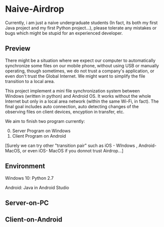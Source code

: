 # Naive-Airdrop
Currently, i am just a naive undergraduate students (In fact, its both my first Java project and my first Python project...), please tolerate any mistakes or bugs which might be stupid for an experienced developer.

## Preview

There might be a situation where we expect our computer to automatically synchronize some files on our mobile phone, without using USB or manually operating, though sometimes, we do not trust a company's application, or even don't trust the Global Internet. We might want to simplify the file transition to a local area. 

This project implement a mini file synchronization system between Windows (written in python) and Android OS. It works without the whole Internet but only in a local area network (within the same Wi-Fi, in fact).  The final goal includes auto connection, auto detecting changes of the observing files on client devices,  encyption in transfer, etc.

We aim to finish two program currently:

0. Server Program on Windows
1. Client Program on Android

[Surely we can try other "transition pair" such as iOS - WIndows , Android-MacOS, or even iOS- MacOS if you donnot trust Airdrop...]



## Environment

Windows 10: Python 2.7

Android: Java in Android Studio



## Server-on-PC



## Client-on-Android





